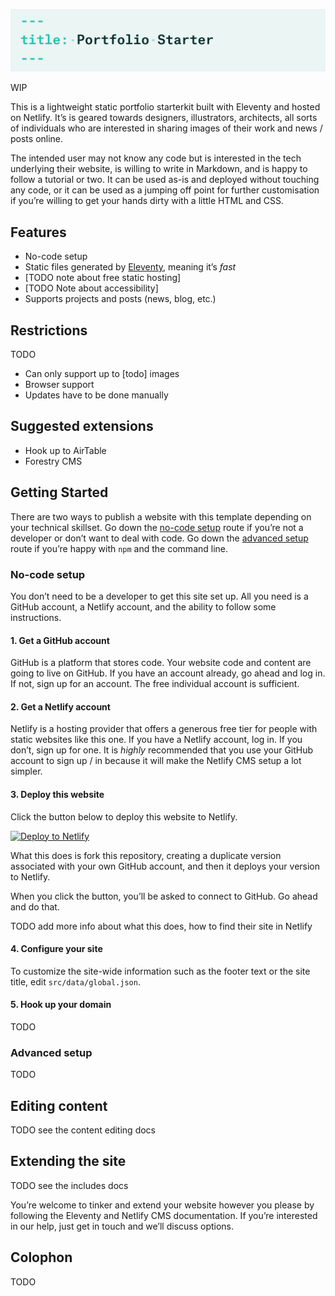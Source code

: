 ![](/content/media/banner.gif)

WIP

This is a lightweight static portfolio starterkit built with Eleventy and hosted on Netlify. It’s is geared towards designers, illustrators, architects, all sorts of individuals who are interested in sharing images of their work and news / posts online.

The intended user may not know any code but is interested in the tech underlying their website, is willing to write in Markdown, and is happy to follow a tutorial or two. It can be used as-is and deployed without touching any code, or it can be used as a jumping off point for further customisation if you’re willing to get your hands dirty with a little HTML and CSS.

## Features

- No-code setup
- Static files generated by [Eleventy](https://www.11ty.dev/), meaning it’s _fast_
- [TODO note about free static hosting]
- [TODO Note about accessibility]
- Supports projects and posts (news, blog, etc.)

## Restrictions

TODO

- Can only support up to [todo] images
- Browser support
- Updates have to be done manually

## Suggested extensions

- Hook up to AirTable
- Forestry CMS

## Getting Started

There are two ways to publish a website with this template depending on your technical skillset. Go down the [no-code setup](#) route if you’re not a developer or don’t want to deal with code. Go down the [advanced setup](#) route if you’re happy with `npm` and the command line.

### No-code setup

You don’t need to be a developer to get this site set up. All you need is a GitHub account, a Netlify account, and the ability to follow some instructions.

#### 1. Get a GitHub account

GitHub is a platform that stores code. Your website code and content are going to live on GitHub. If you have an account already, go ahead and log in. If not, sign up for an account. The free individual account is sufficient.

#### 2. Get a Netlify account

Netlify is a hosting provider that offers a generous free tier for people with static websites like this one. If you have a Netlify account, log in. If you don’t, sign up for one. It is _highly_ recommended that you use your GitHub account to sign up / in because it will make the Netlify CMS setup a lot simpler.

#### 3. Deploy this website

Click the button below to deploy this website to Netlify.

[![Deploy to Netlify](https://www.netlify.com/img/deploy/button.svg)](https://app.netlify.com/start/deploy?repository=https://github.com/sb-ph/portfolio-2020)

What this does is fork this repository, creating a duplicate version associated with your own GitHub account, and then it deploys your version to Netlify.

When you click the button, you’ll be asked to connect to GitHub. Go ahead and do that.

TODO add more info about what this does, how to find their site in Netlify

#### 4. Configure your site

To customize the site-wide information such as the footer text or the site title, edit `src/data/global.json`.

#### 5. Hook up your domain

TODO

### Advanced setup

TODO

## Editing content

TODO see the content editing docs

## Extending the site

TODO see the includes docs

You’re welcome to tinker and extend your website however you please by following the Eleventy and Netlify CMS documentation. If you’re interested in our help, just get in touch and we’ll discuss options.

## Colophon

TODO
